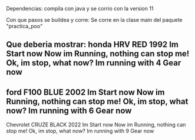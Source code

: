 Dependencias: compila con java y se corrio con la version 11 

Con que pasos se buildea y corre: Se corre en la clase main del paquete "practica_poo" 

Que deberia mostrar: 
honda
HRV
RED
1992
Im Start now
Now im Running, nothing can stop me!
Ok, im stop, what now?
Im running with 4 Gear now
----------------
ford
F100
BLUE
2002
Im Start now
Now im Running, nothing can stop me!
Ok, im stop, what now?
Im running with 6 Gear now
----------------
Chevrolet
CRUZE
BLACK
2022
Im Start now
Now im Running, nothing can stop me!
Ok, im stop, what now?
Im running with 9 Gear now
